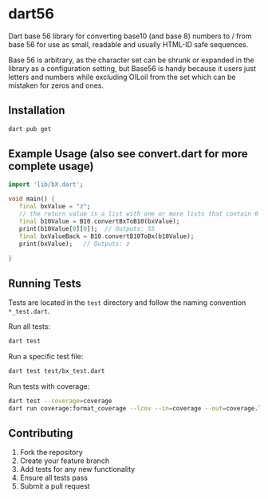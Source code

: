 # dart56
Dart base 56 library for converting base10 (and base 8) numbers to / from base 56 for use as small, readable and usually HTML-ID safe sequences. 

Base 56 is arbitrary, as the character set can be shrunk or expanded in the library as a configuration setting, but Base56 is handy because it users just letters and numbers while excluding OILoil from the set which can be mistaken for zeros and ones.

## Installation
```bash
dart pub get
```

## Example Usage (also see convert.dart for more complete usage)
```dart
import 'lib/bX.dart';

void main() {
   final bxValue = "z";
   // the return value is a list with one or more lists that contain 0 or 1 ints
   final b10Value = B10.convertBxToB10(bxValue);
   print(b10Value[0][0]);  // Outputs: 55
   final bxValueBack = B10.convertB10ToBx(b10Value);
   print(bxValue);   // Outputs: z
   
}
```

## Running Tests
Tests are located in the `test` directory and follow the naming convention `*_test.dart`.

Run all tests:
```bash
dart test
```

Run a specific test file:
```bash
dart test test/bx_test.dart
```

Run tests with coverage:
```bash
dart test --coverage=coverage
dart run coverage:format_coverage --lcov --in=coverage --out=coverage.lcov --packages=.packages --report-on=lib
```

## Contributing
1. Fork the repository
2. Create your feature branch
3. Add tests for any new functionality
4. Ensure all tests pass
5. Submit a pull request